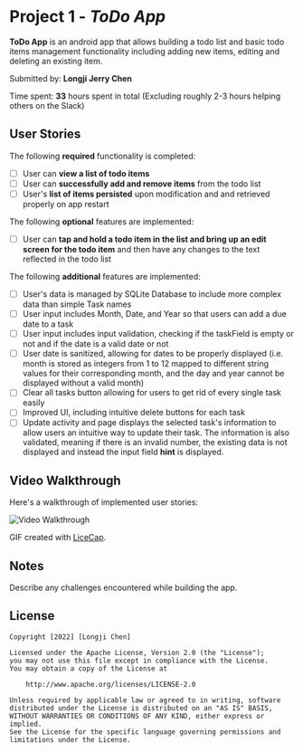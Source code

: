 # Project 1 - *ToDo App*

**ToDo App** is an android app that allows building a todo list and basic todo items management functionality including adding new items, editing and deleting an existing item.

Submitted by: **Longji Jerry Chen**

Time spent: **33** hours spent in total (Excluding roughly 2-3 hours helping others on the Slack)

## User Stories

The following **required** functionality is completed:

* [ ] User can **view a list of todo items**
* [ ] User can **successfully add and remove items** from the todo list
* [ ] User's **list of items persisted** upon modification and and retrieved properly on app restart

The following **optional** features are implemented:

* [ ] User can **tap and hold a todo item in the list and bring up an edit screen for the todo item** and then have any changes to the text reflected in the todo list

The following **additional** features are implemented:

* [ ] User's data is managed by SQLite Database to include more complex data than simple Task names
* [ ] User input includes Month, Date, and Year so that users can add a due date to a task
* [ ] User input includes input validation, checking if the taskField is empty or not and if the date is a valid date or not
* [ ] User date is sanitized, allowing for dates to be properly displayed (i.e. month is stored as integers from 1 to 12 mapped to different string values for their corresponding month, and the day and year cannot be displayed without a valid month)
* [ ] Clear all tasks button allowing for users to get rid of every single task easily
* [ ] Improved UI, including intuitive delete buttons for each task 
* [ ] Update activity and page displays the selected task's information to allow users an intuitive way to update their task. The information is also validated, meaning if there is an invalid number, the existing data is not displayed and instead the input field **hint** is displayed.

## Video Walkthrough

Here's a walkthrough of implemented user stories:

<img src='http://i.imgur.com/link/to/your/gif/file.gif' title='Video Walkthrough' width='' alt='Video Walkthrough' />

GIF created with [LiceCap](http://www.cockos.com/licecap/).

## Notes

Describe any challenges encountered while building the app.

## License

    Copyright [2022] [Longji Chen]

    Licensed under the Apache License, Version 2.0 (the "License");
    you may not use this file except in compliance with the License.
    You may obtain a copy of the License at

        http://www.apache.org/licenses/LICENSE-2.0

    Unless required by applicable law or agreed to in writing, software
    distributed under the License is distributed on an "AS IS" BASIS,
    WITHOUT WARRANTIES OR CONDITIONS OF ANY KIND, either express or implied.
    See the License for the specific language governing permissions and
    limitations under the License.

